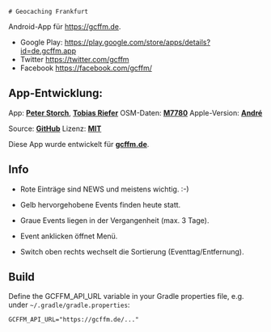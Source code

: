     # Geocaching Frankfurt

Android-App für https://gcffm.de.

- Google Play: https://play.google.com/store/apps/details?id=de.gcffm.app
- Twitter https://twitter.com/gcffm
- Facebook https://facebook.com/gcffm/


## App-Entwicklung: 

App: **[Peter Storch](https://github.com/pstorch)**, **[Tobias Riefer](https://TRcoding.net)**
OSM-Daten: **[M7780](https://www.geocaching.com/p/?guid=a3791fe5-24d2-491b-aa56-d42656b5a450)**
Apple-Version: **[André](https://github.com/andre0707)**


Source: **[GitHub](https://github.com/accessburn/GcffmApp)**
Lizenz: **[MIT](https://github.com/accessburn/GcffmApp/blob/master/LICENSE.txt)**

Diese App wurde entwickelt für **[gcffm.de](https://gcffm.de)**.



## Info

- Rote Einträge sind NEWS und meistens wichtig. :-)
- Gelb hervorgehobene Events finden heute statt.
- Graue Events liegen in der Vergangenheit (max. 3 Tage).

- Event anklicken öffnet Menü.
- Switch oben rechts wechselt die Sortierung (Eventtag/Entfernung).



## Build

Define the GCFFM_API_URL variable in your Gradle properties file, e.g.
under `~/.gradle/gradle.properties`:

```
GCFFM_API_URL="https://gcffm.de/..."

```
